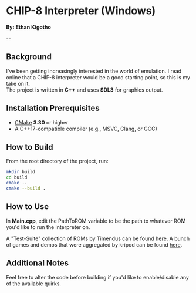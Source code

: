 # CHIP-8 Interpreter (Windows)
**By: Ethan Kigotho**

--
## Background
I've been getting increasingly interested in the world of emulation. I read online that a CHIP-8 interpreter would be a good starting point, so this is my take on it.  
The project is written in **C++** and uses **SDL3** for graphics output.



## Installation Prerequisites
- [CMake](https://cmake.org/download/) **3.30** or higher
- A C++17-compatible compiler (e.g., MSVC, Clang, or GCC)



## How to Build

From the root directory of the project, run:

```bash
mkdir build
cd build
cmake ..
cmake --build .
```


## How to Use
In **Main.cpp**, edit the PathToROM variable to be the path to whatever ROM you'd like to run the interpreter on.

A "Test-Suite" collection of ROMs by Timendus can be found [here](https://github.com/Timendus/chip8-test-suite).
A bunch of games and demos that were aggregated by kripod can be found [here](https://github.com/kripod/chip8-roms).


## Additional Notes
Feel free to alter the code before building if you'd like to enable/disable any of the available quirks.